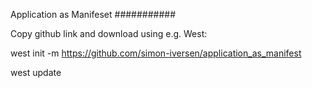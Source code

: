 Application as Manifeset
###########

Copy github link and download using e.g. West:

west init -m https://github.com/simon-iversen/application_as_manifest

west update
